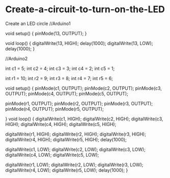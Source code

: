# Create-a-circuit-to-turn-on-the-LED
Create an LED circle
//Arduino1

void setup()
{
  pinMode(13, OUTPUT);
}

void loop()
{
  digitalWrite(13, HIGH);
  delay(1000); 
  digitalWrite(13, LOW);
  delay(1000); 
}

//Arduino2

int c1 = 5;
int c2 = 4;
int c3 = 3;
int c4 = 2;
int c5 = 1;

int r1 = 10;
int r2 = 9;
int r3 = 8;
int r4 = 7;
int r5 = 6;

void setup()
{
 pinMode(c1, OUTPUT);
 pinMode(c2, OUTPUT);
 pinMode(c3, OUTPUT);
 pinMode(c4, OUTPUT);
 pinMode(c5, OUTPUT);

 pinMode(r1, OUTPUT);
 pinMode(r2, OUTPUT);
 pinMode(r3, OUTPUT);
 pinMode(r4, OUTPUT);
 pinMode(r5, OUTPUT);


}
void loop()
{
  digitalWrite(c1, HIGH);
  digitalWrite(c2, HIGH);
  digitalWrite(c3, HIGH);
  digitalWrite(c4, HIGH);
  digitalWrite(c5, HIGH);
  
  digitalWrite(r1, HIGH);
  digitalWrite(r2, HIGH);
  digitalWrite(r3, HIGH);
  digitalWrite(r4, HIGH);
  digitalWrite(r5, HIGH);
  delay(1000);
  
  digitalWrite(c1, LOW);
  digitalWrite(c2, LOW);
  digitalWrite(c3, LOW);
  digitalWrite(c4, LOW);
  digitalWrite(c5, LOW);
  
  digitalWrite(r1, LOW);
  digitalWrite(r2, LOW);
  digitalWrite(r3, LOW);
  digitalWrite(r4, LOW);
  digitalWrite(r5, LOW);
  delay(1000);
}
